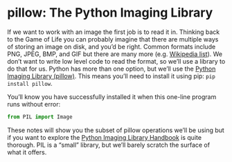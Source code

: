 # pillow: The Python Imaging Library

If we want to work with an image the first job is to read it in.
Thinking back to the Game of Life you can probably imagine that there
are multiple ways of storing an image on disk, and you’d be right.
Common formats include PNG, JPEG, BMP, and GIF but there are many more
(e.g. [Wikipedia 
list](http://en.wikipedia.org/wiki/List_of_file_formats#Graphics)). We
don’t want to write low level code to read the format, so we’ll use a
library to do that for us. Python has more than one option, but we’ll
use the [Python Imaging Library (pillow)](https://pypi.org/project/pillow/).
This means you’ll need to install it using pip: `pip install pillow`.

You’ll know you have successfully installed it when this one-line
program runs without error:

``` python
from PIL import Image
```

These notes will show you the subset of pillow operations we’ll be using
but if you want to explore the [Python Imaging Library
Handbook](https://pillow.readthedocs.io/en/stable/handbook/index.html)
is quite thorough. PIL is a “small” library, but we’ll barely scratch
the surface of what it offers.

 

